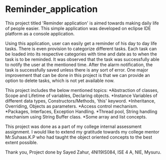 # Reminder_application
This project titled 'Reminder application' is aimed towards making daily life of people easier.
This simple application was developed on eclipse IDE platform as a console application.

Using this application, user can easily get a reminder of his day to day life tasks.
There is even provision to categorize different tasks.
Each task can be loaded into its respective categories with time and date as to when the task is to be reminded.
It was observed that the task was successfully able to notify the user at the mentioned time.
After the alarm notification, the task is successfully saved unless there is any sort of error. 
One major improvement that can be done in this project is that we can provide an option to delete tasks, which is not yet available now.

This project includes the below mentioned topics:
*Abstraction of classes, Scope and Lifetime of variables, Declaring objects.
*Instance Variables of different data types, Constructors/Methods, 'this' keyword.
*Inheritance, Overriding, Objects as parameters.
*Access control mechanism.
*Packages, Interfaces, Exception Handling.
*Thread pool, String handling mechanism using String Buffer class.
*Some array and list concepts.

This project was done as a part of my college internal assessment assignment.
I would like to extend my gratitude towards my college mentor Mr.Suhaas.K.P who had taught the object oriented concepts to the best extent possible.

Thank you,
Project done by Sayed Zahur,
4NI19IS084,
ISE 4 A,
NIE, Mysuru.
